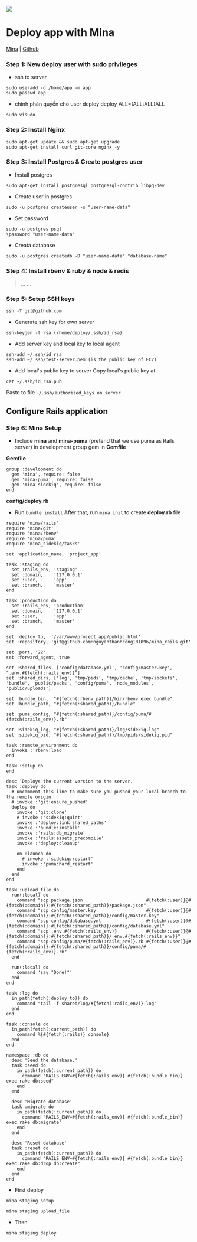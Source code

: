 ![](https://elmiyaagnesblog.files.wordpress.com/2016/06/mina.jpg?w=924&h=0&crop=1)
# Deploy app with Mina
[Mina](http://nadarei.co/mina/) | [Github](https://github.com/mina-deploy/mina/tree/2608e50049cf21b1425c8bb7c3e5dd0e964b725f/docs)

### Step 1: New deploy user with sudo privileges
* ssh to server

```
sudo useradd -d /home/app -m app
sudo passwd app
```

* chỉnh phân quyền cho user deploy deploy ALL=(ALL:ALL)ALL

`sudo visudo`

### Step 2: Install Nginx

```
sudo apt-get update && sudo apt-get upgrade
sudo apt-get install curl git-core nginx -y
```

### Step 3: Install Postgres & Create postgres user

* Install postgres

`sudo apt-get install postgresql postgresql-contrib libpq-dev`

* Create user in postgres

`sudo -u postgres createuser -s "user-name-data"`

* Set password

```
sudo -u postgres psql
\password "user-name-data"
```
* Creata database

```sudo -u postgres createdb -O "user-name-data" "database-name"```

### Step 4: Install rbenv & ruby & node & redis
> ...
> ...

### Step 5:  Setup SSH keys

`ssh -T git@github.com`

* Generate ssh key for own server

 `ssh-keygen -t rsa (/home/deploy/.ssh/id_rsa)`
* Add server key and local key to local agent

```
ssh-add ~/.ssh/id_rsa
ssh-add ~/.ssh/test-server.pem (is the public key of EC2)
```

* Add local's public key to server Copy local's public key at 

`cat ~/.ssh/id_rsa.pub`

Paste to file `~/.ssh/authorized_keys on server`

## Configure Rails application
### Step 6: Mina Setup
* Include **mina** and **mina-puma** (pretend that we use puma as Rails server) in development group gem in **Gemfile**

**Gemfile**

```
group :development do
  gem 'mina', require: false
  gem 'mina-puma', require: false
  gem 'mina-sidekiq', require: false
end
```

**config/deploy.rb**

* Run `bundle install` After that, run `mina init` to create **deploy.rb** file

```
require 'mina/rails'
require 'mina/git'
require 'mina/rbenv'
require 'mina/puma'
require 'mina_sidekiq/tasks'

set :application_name, 'project_app'

task :staging do
  set :rails_env, 'staging'
  set :domain,    '127.0.0.1'
  set :user,      'app'
  set :branch,    'master'
end

task :production do
  set :rails_env, 'production'
  set :domain,    '127.0.0.1'
  set :user,      'app'
  set :branch,    'master'
end

set :deploy_to,  '/var/www/project_app/public_html'
set :repository, 'git@github.com:nguyenthanhcong101096/mina_rails.git'

set :port, '22'
set :forward_agent, true

set :shared_files, ['config/database.yml', 'config/master.key', ".env.#{fetch(:rails_env)}"]
set :shared_dirs, ['log', 'tmp/pids', 'tmp/cache', 'tmp/sockets', 'bundle', 'public/packs', 'config/puma', 'node_modules', 'public/uploads']

set :bundle_bin,  "#{fetch(:rbenv_path)}/bin/rbenv exec bundle"
set :bundle_path, "#{fetch(:shared_path)}/bundle"

set :puma_config, "#{fetch(:shared_path)}/config/puma/#{fetch(:rails_env)}.rb"

set :sidekiq_log, "#{fetch(:shared_path)}/log/sidekiq.log"
set :sidekiq_pid, "#{fetch(:shared_path)}/tmp/pids/sidekiq.pid"

task :remote_environment do
  invoke :'rbenv:load'
end

task :setup do
end

desc 'Deploys the current version to the server.'
task :deploy do
  # uncomment this line to make sure you pushed your local branch to the remote origin
  # invoke :'git:ensure_pushed'
  deploy do
    invoke :'git:clone'
    # invoke :'sidekiq:quiet'
    invoke :'deploy:link_shared_paths'
    invoke :'bundle:install'
    invoke :'rails:db_migrate'
    invoke :'rails:assets_precompile'
    invoke :'deploy:cleanup'

    on :launch do
      # invoke :'sidekiq:restart'
      invoke :'puma:hard_restart'
    end
  end
end

task :upload_file do
  run(:local) do
    command "scp package.json                        #{fetch(:user)}@#{fetch(:domain)}:#{fetch(:shared_path)}/package.json"
    command "scp config/master.key                   #{fetch(:user)}@#{fetch(:domain)}:#{fetch(:shared_path)}/config/master.key"
    command "scp config/database.yml                 #{fetch(:user)}@#{fetch(:domain)}:#{fetch(:shared_path)}/config/database.yml"
    command "scp .env.#{fetch(:rails_env)}           #{fetch(:user)}@#{fetch(:domain)}:#{fetch(:shared_path)}/.env.#{fetch(:rails_env)}"
    command "scp config/puma/#{fetch(:rails_env)}.rb #{fetch(:user)}@#{fetch(:domain)}:#{fetch(:shared_path)}/config/puma/#{fetch(:rails_env)}.rb"
  end

  run(:local) do
    command 'say "Done!"'
  end
end

task :log do
  in_path(fetch(:deploy_to)) do
    command "tail -f shared/log/#{fetch(:rails_env)}.log"
  end
end

task :console do
  in_path(fetch(:current_path)) do
    command %{#{fetch(:rails)} console}
  end
end

namespace :db do
  desc 'Seed the database.'
  task :seed do
    in_path(fetch(:current_path)) do
      command "RAILS_ENV=#{fetch(:rails_env)} #{fetch(:bundle_bin)} exec rake db:seed"
    end
  end

  desc 'Migrate database'
  task :migrate do
    in_path(fetch(:current_path)) do
      command "RAILS_ENV=#{fetch(:rails_env)} #{fetch(:bundle_bin)} exec rake db:migrate"
    end
  end

  desc 'Reset database'
  task :reset do
    in_path(fetch(:current_path)) do
      command "RAILS_ENV=#{fetch(:rails_env)} #{fetch(:bundle_bin)} exec rake db:drop db:create"
    end
  end
end
```

* First deploy

`mina staging setup`

`mina staging upload_file`

* Then

`mina staging deploy`